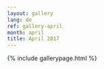 ```yaml
---
layout: gallery
lang: de
ref: gallery-april
month: april
title: April 2017
---
```


{% include gallerypage.html %}

